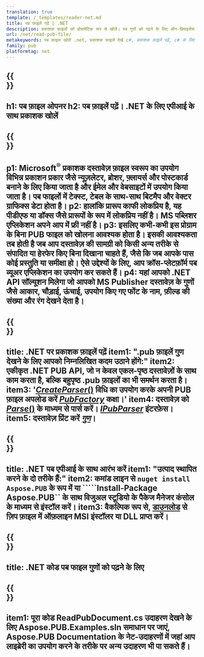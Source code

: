 ```yaml
---
translation: true
template: /_templates/reader-net.md
title: पब फ़ाइलें पढ़ें | .NET
description: प्रकाशक फ़ाइलों को प्रोग्रामेटिक रूप से खोलें। पब गुणों को पढ़ने के लिए ऑन-प्रिमाइसेस .NET C# API समाधान। अपनी परियोजना में एकीकृत करने के लिए इसका इस्तेमाल करें।
url: /net/read-pub-file/
metakeywords: पब फ़ाइल खोलें .net, प्रकाशक फ़ाइलें देखें c#, प्रकाशक फ़ाइलें पढ़ें, c# के लिए प्रकाशक दर्शक, पब प्रारूप रीडर, पब फ़ाइल ओपनर
family: pub
platformtag: net
---
```


{{<section banner>}}
---
h1: पब फ़ाइल ओपनर
h2: पब फ़ाइलें पढ़ें। .NET के लिए एपीआई के साथ प्रकाशक खोलें
---

{{<section overview>}}
---
p1: Microsoft<sup>®</sup> प्रकाशक दस्तावेज़ फ़ाइल स्वरूप का उपयोग विभिन्न प्रकाशन प्रकार जैसे न्यूज़लेटर, ब्रोशर, फ़्लायर्स और पोस्टकार्ड बनाने के लिए किया जाता है और ईमेल और वेबसाइटों में उपयोग किया जाता है। पब फाइलों में टेक्स्ट, टेबल के साथ-साथ बिटमैप और वेक्टर ग्राफिक्स डेटा होता है।
p2: हालांकि प्रारूप काफी लोकप्रिय है, यह पीडीएफ या डॉक्स जैसे प्रारूपों के रूप में लोकप्रिय नहीं है। MS पब्लिशर एप्लिकेशन अपने आप में फ्री नहीं है।
p3: इसलिए कभी-कभी इस प्रोग्राम के बिना PUB फाइल को खोलना आवश्यक होता है। इसकी आवश्यकता तब होती है जब आप दस्तावेज़ की सामग्री को किसी अन्य तरीके से संपादित या हेरफेर किए बिना दिखाना चाहते हैं, जैसे कि जब आपके पास कोई प्रस्तुति या समीक्षा हो। ऐसे उद्देश्यों के लिए, आप क्रॉस-प्लेटफ़ॉर्म पब व्यूअर एप्लिकेशन का उपयोग कर सकते हैं।
p4: यहां आपको .NET API सॉल्यूशन मिलेगा जो आपको MS Publisher दस्तावेज़ के गुणों जैसे आकार, चौड़ाई, ऊंचाई, उपयोग किए गए फोंट के नाम, फ़ील्ड की संख्या और रंग देखने देता है।
---

{{<section feature1>}}
---
title: .NET पर प्रकाशक फ़ाइलें पढ़ें
item1: ".pub फ़ाइलें गुण देखने के लिए आपको निम्नलिखित कदम उठाने होंगे:"
item2: एकीकृत .NET PUB API, जो न केवल एकल-पृष्ठ दस्तावेज़ों के साथ काम करता है, बल्कि बहुपृष्ठ .pub फ़ाइलों का भी समर्थन करता है।
item3: '[*CreateParser*()](https://reference.aspose.com/pub/net/aspose.pub/pubfactory/createparser/) विधि का उपयोग करके अपनी PUB फ़ाइल अपलोड करें [*PubFactory*](https://reference.aspose.com/pub/net/aspose.pub/pubfactory/) कक्षा।'
item4: दस्तावेज़ को [*Parse*()](https://reference.aspose.com/pub/net/aspose.pub/ipubparser/parse/) के माध्यम से पार्स करें। [*IPubParser*](https://reference.aspose.com/pub/net/aspose.pub/ipubparser/) इंटरफ़ेस।
item5: दस्तावेज़ प्रिंट करें [*गुण*](https://reference.aspose.com/pub/net/aspose.pub/document/#properties)।
---

{{<section feature2>}}
---
title: .NET पब एपीआई के साथ आरंभ करें
item1: "उत्पाद स्थापित करने के दो तरीके हैं:"
item2: कमांड लाइन से ```nuget install Aspose.PUB``` के रूप में या `````Install-Package Aspose.PUB`` के साथ विजुअल स्टूडियो के पैकेज मैनेजर कंसोल के माध्यम से इंस्टॉल करें।
item3: वैकल्पिक रूप से, [डाउनलोड](https://releases.aspose.com/pub/net/) से ज़िप फ़ाइल में ऑफ़लाइन MSI इंस्टॉलर या DLL प्राप्त करें।
---

{{<section codeexample>}}
---
title: .NET कोड पब फाइल गुणों को पढ़ने के लिए
---

{{<section summary>}}
---
item1: पूरा कोड ReadPubDocument.cs उदाहरण देखने के लिए Aspose.PUB.Examples.sln समाधान पर जाएं, Aspose.PUB Documentation के नेट-उदाहरणों में जहां आप लाइब्रेरी का उपयोग करने के तरीके पर अन्य उदाहरण भी पा सकते हैं।
---